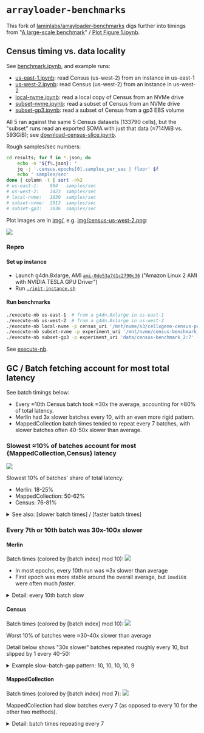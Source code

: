 # `arrayloader-benchmarks`

This fork of [laminlabs/arrayloader-benchmarks] digs further into timings from "[A large-scale benchmark]" / [Plot Figure 1.ipynb](Plot%20Figure%201.ipynb).

## Census timing vs. data locality

See [benchmark.ipynb](benchmark.ipynb), and example runs:
- [us-east-1.ipynb](benchmarkes/us-east-1.ipynb): read Census (us-west-2) from an instance in us-east-1
- [us-west-2.ipynb](benchmarkes/us-west-2.ipynb): read Census (us-west-2) from an instance in us-west-2
- [local-nvme.ipynb](benchmarkes/local-nvme.ipynb): read a local copy of Census from an NVMe drive
- [subset-nvme.ipynb](benchmarkes/subset-nvme.ipynb): read a subset of Census from an NVMe drive
- [subset-gp3.ipynb](benchmarkes/subset-gp3.ipynb): read a subset of Census from a gp3 EBS volume

All 5 ran against the same 5 Census datasets (133790 cells), but the "subset" runs read an exported SOMA with just that data (≈714MiB vs. 593GiB); see [download-census-slice.ipynb](download-census-slice.ipynb).

Rough samples/sec numbers:
```bash
cd results; for f in *.json; do
    echo -n "${f%.json}: "
    jq -j '.census.epochs[0].samples_per_sec | floor' $f
    echo ' samples/sec'
done | column -t | sort -nk2
# us-east-1:    884   samples/sec
# us-west-2:    1423  samples/sec
# local-nvme:   1830  samples/sec
# subset-nvme:  2913  samples/sec
# subset-gp3:   3036  samples/sec
```

Plot images are in [img/](img/), e.g. [img/census-us-west-2.png](img/census-us-west-2.png):

![](img/census-us-west-2.png)

### Repro

#### Set up instance
- Launch g4dn.8xlarge, AMI [`ami-0de53a7d1c2790c36`] ("Amazon Linux 2 AMI with NVIDIA TESLA GPU Driver")
- Run [`./init-instance.sh`]

#### Run benchmarks
```bash
./execute-nb us-east-1  # from a g4dn.8xlarge in us-east-1
./execute-nb us-west-2  # from a g4dn.8xlarge in us-west-2
./execute-nb local-nvme -p census_uri '/mnt/nvme/s3/cellxgene-census-public-us-west-2/cell-census/2023-12-15/soma'
./execute-nb subset-nvme -p experiment_uri '/mnt/nvme/census-benchmark_2:7' -p n_vars 0  # 20k vars already sliced
./execute-nb subset-gp3 -p experiment_uri 'data/census-benchmark_2:7' -p n_vars 0  # 20k vars already sliced
```

See [execute-nb](execute-nb).

## GC / Batch fetching account for most total latency

See batch timings below: 
- Every ≈10th Census batch took ≈30x the average, accounting for ≈80% of total latency.
- Merlin had 3x slower batches every 10, with an even more rigid pattern.
- MappedCollection batch times tended to repeat every 7 batches, with slower batches often 40-50x slower than average.

### Slowest ≈10% of batches account for most {MappedCollection,Census} latency

[![](screenshots/cdf.gif)](screenshots/)

Slowest 10% of batches' share of total latency:
- Merlin: 18-25%
- MappedCollection: 50-62%
- Census: 76-81%

<details><summary>See also: [slower batch times] / [faster batch times]</summary>

[![](screenshots/ratios.gif)](screenshots/)
</details>

### Every 7th or 10th batch was 30x-100x slower

#### Merlin
Batch times (colored by [batch index] mod 10):
[![](img/merlin_batches_mod10.png)](img/merlin_batches_mod10.png)

- In most epochs, every 10th run was ≈3x slower than average
- First epoch was more stable around the overall average, but `1mod10`s were often much *faster*.

<details><summary>Detail: every 10th batch slow</summary>

[![](img/merlin_batches_mod10_1200:1800.png)](img/merlin_batches_mod10_1200:1800.png)

The first epoch exhibited different "every 10th batch" periodicity.
</details>

#### Census
Batch times (colored by [batch index] mod 10):
[![](img/census_batches_mod10.png)](img/census_batches_mod10.png)

Worst 10% of batches were ≈30-40x slower than average

Detail below shows "30x slower" batches repeated roughly every 10, but slipped by 1 every 40-50:

<details><summary>Example slow-batch-gap pattern: 10, 10, 10, 10, 9</summary>

[![](img/census_batches_mod10_1200:1800.png)](img/census_batches_mod10_1200:1800.png)
</details>

#### MappedCollection
Batch times (colored by [batch index] mod **7**):
[![](img/mappedcollection_batches_mod7.png)](img/mappedcollection_batches_mod7.png)

MappedCollection had slow batches every 7 (as opposed to every 10 for the other two methods).

<details><summary>Detail: batch times repeating every 7</summary>

[![](img/mappedcollection_batches_mod7_1200:1800.png)](img/mappedcollection_batches_mod7_1200:1800.png)
</details>

[laminlabs/arrayloader-benchmarks]: https://github.com/laminlabs/arrayloader-benchmarks
[A large-scale benchmark]: https://lamin.ai/blog/arrayloader-benchmarks#a-large-scale-benchmark

[a subset of Census]: download-census-slice.ipynb

[`ami-0de53a7d1c2790c36`]: https://aws.amazon.com/marketplace/pp/prodview-64e4rx3h733ru
[`./init-instance.sh`]: init-instance.sh

